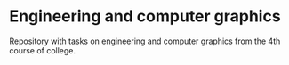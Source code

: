 # Engineering and computer graphics

Repository with tasks on engineering and computer graphics from the 4th course of college.
